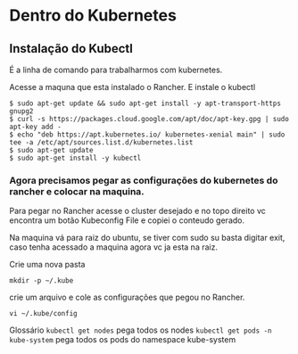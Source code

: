 # Dentro do Kubernetes

## Instalação do Kubectl

É a linha de comando para trabalharmos com kubernetes.

Acesse a maquna que esta instalado o Rancher. E instale o kubectl

```shell
$ sudo apt-get update && sudo apt-get install -y apt-transport-https gnupg2
$ curl -s https://packages.cloud.google.com/apt/doc/apt-key.gpg | sudo apt-key add -
$ echo "deb https://apt.kubernetes.io/ kubernetes-xenial main" | sudo tee -a /etc/apt/sources.list.d/kubernetes.list
$ sudo apt-get update
$ sudo apt-get install -y kubectl
```

### Agora precisamos pegar as configurações do kubernetes do rancher e colocar na maquina.

Para pegar no Rancher acesse o cluster desejado e no topo direito vc encontra um botão Kubeconfig File e copiei o conteudo gerado.

Na maquina vá para raiz do ubuntu, se tiver com sudo su basta digitar exit, caso tenha acessado a maquina agora vc ja esta na raiz.

Crie uma nova pasta
```shell
mkdir -p ~/.kube
```

crie um arquivo e cole as configurações que pegou no Rancher.
```shell
vi ~/.kube/config
```


Glossário
```kubectl get nodes``` pega todos os nodes
```kubectl get pods -n kube-system``` pega todos os pods do namespace kube-system
